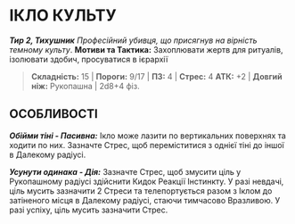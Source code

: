 ﻿# ІКЛО КУЛЬТУ

***Тир 2, Тихушник***
*Професійний убивця, що присягнув на вірність темному культу*.
**Мотиви та Тактика:** Захоплювати жертв для ритуалів, ізолювати здобич, просуватися в ієрархії

> **Складність:** 15 | **Пороги:** 9/17 | **ПЗ:** 4 | **Стрес:** 4
> **АТК:** +2 | **Довгий ніж:** Рукопашна | 2d8+4 фіз.

## ОСОБЛИВОСТІ

***Обійми тіні - Пасивна:*** Ікло може лазити по вертикальних поверхнях та ходити по них. Зазначте Стрес, щоб переміститися з однієї тіні до іншої в Далекому радіусі.

***Усунути одинака - Дія:*** Зазначте Стрес, щоб змусити ціль у Рукопашному радіусі здійснити Кидок Реакції Інстинкту. У разі невдачі, ціль мусить зазначити 2 Стреси та телепортується разом з Іклом до затіненого місця в Далекому радіусі, стаючи тимчасово Вразливою. У разі успіху, ціль мусить зазначити Стрес.